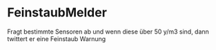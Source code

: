 # FeinstaubMelder
Fragt bestimmte Sensoren ab und wenn diese über 50 y/m3 sind, dann twittert er eine Feinstaub Warnung
